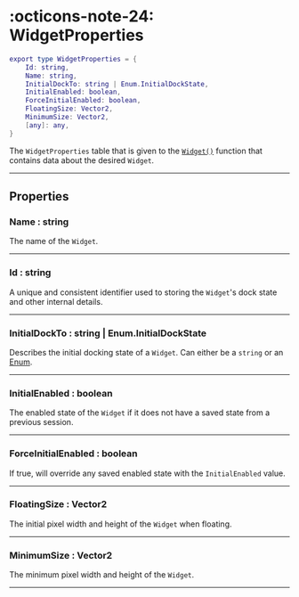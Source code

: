 <h1 class="api-header" markdown>
    <span class="api-icon" markdown>:octicons-note-24:</span>
    <span class="api-title">WidgetProperties</span>
</h1>

```lua
export type WidgetProperties = {
	Id: string,
	Name: string,
	InitialDockTo: string | Enum.InitialDockState,
	InitialEnabled: boolean,
	ForceInitialEnabled: boolean,
	FloatingSize: Vector2,
	MinimumSize: Vector2,
	[any]: any,
}
```

The `WidgetProperties` table that is given to the [`Widget()`](../members/Widget.md) function that contains data about the desired `Widget`.

----

## Properties

<h3 markdown>
	Name
	<span class="api-property-type">
		: string
	</span>
</h3>

The name of the `Widget`.

----

<h3 markdown>
	Id
	<span class="api-property-type">
		: string
	</span>
</h3>

A unique and consistent identifier used to storing the `Widget`'s dock state and other internal details.

----

<h3 markdown>
	InitialDockTo
	<span class="api-property-type">
		: string | Enum.InitialDockState
	</span>
</h3>

Describes the initial docking state of a `Widget`. Can either be a `string` or an [Enum](https://create.roblox.com/docs/reference/engine/enums/InitialDockState).

----

<h3 markdown>
	InitialEnabled
	<span class="api-property-type">
		: boolean
	</span>
</h3>

The enabled state of the `Widget` if it does not have a saved state from a previous session.

----

<h3 markdown>
	ForceInitialEnabled
	<span class="api-property-type">
		: boolean
	</span>
</h3>

If true, will override any saved enabled state with the `InitialEnabled` value.

----

<h3 markdown>
	FloatingSize
	<span class="api-property-type">
		: Vector2
	</span>
</h3>

The initial pixel width and height of the `Widget` when floating.

----

<h3 markdown>
	MinimumSize
	<span class="api-property-type">
		: Vector2
	</span>
</h3>

The minimum pixel width and height of the `Widget`.

----